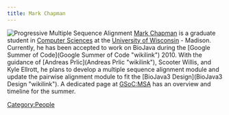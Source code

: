 ```yaml
---
title: Mark Chapman
---
```


![Progressive Multiple Sequence
Alignment](Flowchart-ProgressiveMultipleSequenceAlignment.png "fig:Progressive Multiple Sequence Alignment")
[Mark Chapman](http://pages.cs.wisc.edu/~chapman/) is a graduate student
in [Computer Sciences](http://www.cs.wisc.edu/) at the [University of
Wisconsin](http://www.wisc.edu/) - Madison. Currently, he has been
accepted to work on BioJava during the [Google Summer of
Code](Google Summer of Code "wikilink") 2010. With the guidance of
[Andreas Prlic](Andreas Prlic "wikilink"), Scooter Willis, and Kyle
Ellrott, he plans to develop a multiple sequence alignment module and
update the pairwise alignment module to fit the [BioJava3
Design](BioJava3 Design "wikilink"). A dedicated page at <GSoC:MSA> has
an overview and timeline for the summer.

<Category:People>
